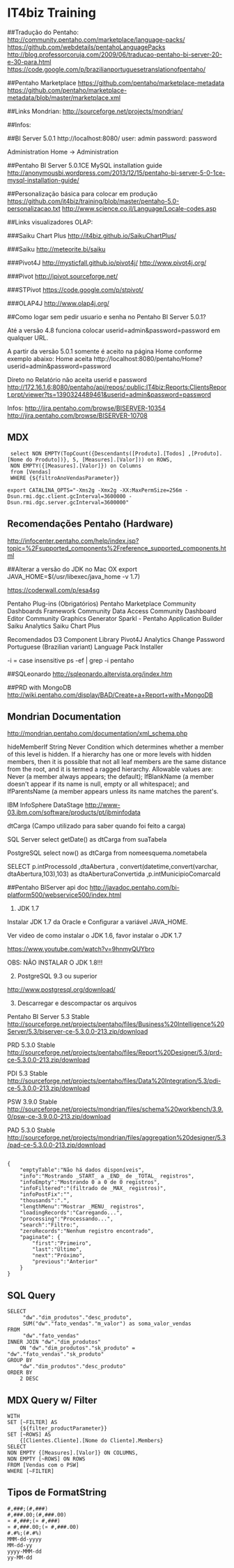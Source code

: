 IT4biz Training
========

##Tradução do Pentaho:
http://community.pentaho.com/marketplace/language-packs/
https://github.com/webdetails/pentahoLanguagePacks
http://blog.professorcoruja.com/2009/06/traducao-pentaho-bi-server-20-e-30-para.html
https://code.google.com/p/brazilianportuguesetranslationofpentaho/

##Pentaho Marketplace
https://github.com/pentaho/marketplace-metadata
https://github.com/pentaho/marketplace-metadata/blob/master/marketplace.xml

##Links Mondrian:
http://sourceforge.net/projects/mondrian/

##Infos:

##BI Server 5.0.1
http://localhost:8080/
user: admin
password: password

Administration
Home -> Administration

##Pentaho BI Server 5.0.1CE MySQL installation guide
http://anonymousbi.wordpress.com/2013/12/15/pentaho-bi-server-5-0-1ce-mysql-installation-guide/

##Personalização básica para colocar em produção
https://github.com/it4biz/training/blob/master/pentaho-5.0-personalizacao.txt
http://www.science.co.il/Language/Locale-codes.asp

##Links visualizadores OLAP:

###Saiku Chart Plus
http://it4biz.github.io/SaikuChartPlus/

###Saiku
http://meteorite.bi/saiku

###Pivot4J
http://mysticfall.github.io/pivot4j/
http://www.pivot4j.org/

###Pivot
http://jpivot.sourceforge.net/

###STPivot
https://code.google.com/p/stpivot/

###OLAP4J
http://www.olap4j.org/


##Como logar sem pedir usuario e senha no Pentaho BI Server 5.0.1?

Até a versão 4.8 funciona colocar userid=admin&password=password em qualquer URL.

A partir da versão 5.0.1 somente é aceito na página Home conforme exemplo abaixo:
Home aceita
http://localhost:8080/pentaho/Home?userid=admin&password=password

Direto no Relatório não aceita userid e password
http://172.16.1.6:8080/pentaho/api/repos/:public:IT4biz:Reports:ClientsReport.prpt/viewer?ts=1390324489461&userid=admin&password=password

Infos:
http://jira.pentaho.com/browse/BISERVER-10354
http://jira.pentaho.com/browse/BISERVER-10708


## MDX

```
 select NON EMPTY(TopCount({Descendants([Produto].[Todos] ,[Produto].[Nome do Produto])}, 5, [Measures].[Valor])) on ROWS,
 NON EMPTY({[Measures].[Valor]}) on Columns
 from [Vendas]
 WHERE {${filtroAnoVendasParameter}}

```

```
export CATALINA_OPTS="-Xms2g -Xmx2g -XX:MaxPermSize=256m -Dsun.rmi.dgc.client.gcInterval=3600000 -Dsun.rmi.dgc.server.gcInterval=3600000"
```

## Recomendações Pentaho (Hardware)
http://infocenter.pentaho.com/help/index.jsp?topic=%2Fsupported_components%2Freference_supported_components.html

##Alterar a versão do JDK no Mac OX
export JAVA_HOME=$(/usr/libexec/java_home -v 1.7)

https://coderwall.com/p/esa4sg

Pentaho Plug-ins (Obrigatórios)
Pentaho Marketplace
Community Dashboards Framework
Community Data Access
Community Dashboard Editor
Community Graphics Generator
Sparkl - Pentaho Application Builder
Saiku Analytics
Saiku Chart Plus


Recomendados
D3 Component Library
Pivot4J Analytics
Change Password
Portuguese (Brazilian variant) Language Pack Installer

-i = case insensitive
ps -ef | grep -i pentaho

##SQLeonardo
http://sqleonardo.altervista.org/index.htm

##PRD with MongoDB
http://wiki.pentaho.com/display/BAD/Create+a+Report+with+MongoDB

## Mondrian Documentation
http://mondrian.pentaho.com/documentation/xml_schema.php

hideMemberIf	String	Never	 Condition which determines whether a member of this level is hidden. If a hierarchy has one or more levels with hidden members, then it is possible that not all leaf members are the same distance from the root, and it is termed a ragged hierarchy.
Allowable values are: Never (a member always appears; the default); IfBlankName (a member doesn't appear if its name is null, empty or all whitespace); and IfParentsName (a member appears unless its name matches the parent's.


IBM InfoSphere DataStage
http://www-03.ibm.com/software/products/pt/ibminfodata

dtCarga (Campo utilizado para saber quando foi feito a carga)

SQL Server
select
getDate() as dtCarga
from suaTabela

PostgreSQL
select
now() as dtCarga
from nomeesquema.nometabela


SELECT p.intProcessoId
      ,dtaAbertura
      , convert(datetime,convert(varchar, dtaAbertura,103),103) as dtaAberturaConvertida
      ,p.intMunicipioComarcaId



##Pentaho BIServer api doc
http://javadoc.pentaho.com/bi-platform500/webservice500/index.html



1) JDK 1.7

Instalar JDK 1.7 da Oracle e Configurar a variável JAVA_HOME.

Ver video de como instalar o JDK 1.6, favor instalar o JDK 1.7

https://www.youtube.com/watch?v=9hnmyQUYbro

OBS: NÃO INSTALAR O JDK 1.8!!!

2) PostgreSQL 9.3 ou superior

http://www.postgresql.org/download/

3) Descarregar e descompactar os arquivos

Pentaho BI Server 5.3 Stable
http://sourceforge.net/projects/pentaho/files/Business%20Intelligence%20Server/5.3/biserver-ce-5.3.0.0-213.zip/download

PRD 5.3.0 Stable
http://sourceforge.net/projects/pentaho/files/Report%20Designer/5.3/prd-ce-5.3.0.0-213.zip/download

PDI 5.3 Stable
http://sourceforge.net/projects/pentaho/files/Data%20Integration/5.3/pdi-ce-5.3.0.0-213.zip/download

PSW 3.9.0 Stable
http://sourceforge.net/projects/mondrian/files/schema%20workbench/3.9.0/psw-ce-3.9.0.0-213.zip/download

PAD 5.3.0 Stable
http://sourceforge.net/projects/mondrian/files/aggregation%20designer/5.3/pad-ce-5.3.0.0-213.zip/download


```

{
    "emptyTable":"Não há dados disponíveis",
    "info":"Mostrando _START_ a _END_ de _TOTAL_ registros",
    "infoEmpty":"Mostrando 0 a 0 de 0 registros",
    "infoFiltered":"(filtrado de _MAX_ registros)",
    "infoPostFix":"",
    "thousands":".",
    "lengthMenu":"Mostrar _MENU_ registros",
    "loadingRecords":"Carregando...",
    "processing":"Processando...",
    "search":"Filtro:",
    "zeroRecords":"Nenhum registro encontrado",
    "paginate": {
        "first":"Primeiro",
        "last":"Último",
        "next":"Próximo",
        "previous":"Anterior"
    }
}

```

## SQL Query 

```
SELECT
     "dw"."dim_produtos"."desc_produto",
     SUM("dw"."fato_vendas"."m_valor") as soma_valor_vendas
FROM
     "dw"."fato_vendas" 
INNER JOIN "dw"."dim_produtos"
	ON "dw"."dim_produtos"."sk_produto" = "dw"."fato_vendas"."sk_produto"  
GROUP BY
	"dw"."dim_produtos"."desc_produto"
ORDER BY
	2 DESC

```

## MDX Query w/ Filter

```
WITH
SET [~FILTER] AS
    {${filter_productParameter}}
SET [~ROWS] AS
    {[Clientes.Cliente].[Nome do Cliente].Members}
SELECT
NON EMPTY {[Measures].[Valor]} ON COLUMNS,
NON EMPTY [~ROWS] ON ROWS
FROM [Vendas com o PSW]
WHERE [~FILTER]
```
	
## Tipos de FormatString	

```
#,###;(#,###)
#,###.00;(#,###.00)
¤ #,###;(¤ #,###)
¤ #,###.00;(¤ #,###.00)
#.#%;(#.#%)
MMM-dd-yyyy
MM-dd-yy
yyyy-MMM-dd
yy-MM-dd

```

